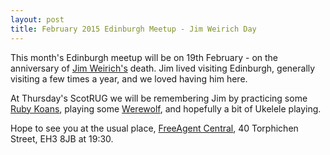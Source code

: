 ```yaml
---
layout: post
title: February 2015 Edinburgh Meetup - Jim Weirich Day
---
```


This month's Edinburgh meetup will be on 19th February - on the anniversary of [Jim Weirich's](http://en.wikipedia.org/wiki/Jim_Weirich) death. Jim lived visiting Edinburgh, generally visiting a few times a year, and we loved having him here.

At Thursday's ScotRUG we will be remembering Jim by practicing some [Ruby Koans](http://rubykoans.com), playing some [Werewolf](http://www.werewolves.com/werewolf-game/), and hopefully a bit of Ukelele playing.

Hope to see you at the usual place, [FreeAgent Central](https://goo.gl/maps/31Sgj), 40 Torphichen Street, EH3 8JB at 19:30.
